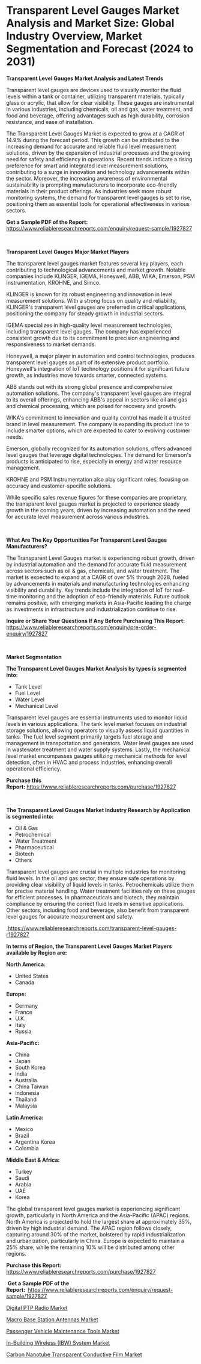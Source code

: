 <p><h1>Transparent Level Gauges Market Analysis and Market Size: Global Industry Overview, Market Segmentation and Forecast (2024 to 2031)</h1></p><p><strong>Transparent Level Gauges Market Analysis and Latest Trends</strong></p>
<p><p>Transparent level gauges are devices used to visually monitor the fluid levels within a tank or container, utilizing transparent materials, typically glass or acrylic, that allow for clear visibility. These gauges are instrumental in various industries, including chemicals, oil and gas, water treatment, and food and beverage, offering advantages such as high durability, corrosion resistance, and ease of installation.</p><p>The Transparent Level Gauges Market is expected to grow at a CAGR of 14.9% during the forecast period. This growth can be attributed to the increasing demand for accurate and reliable fluid level measurement solutions, driven by the expansion of industrial processes and the growing need for safety and efficiency in operations. Recent trends indicate a rising preference for smart and integrated level measurement solutions, contributing to a surge in innovation and technology advancements within the sector. Moreover, the increasing awareness of environmental sustainability is prompting manufacturers to incorporate eco-friendly materials in their product offerings. As industries seek more robust monitoring systems, the demand for transparent level gauges is set to rise, positioning them as essential tools for operational effectiveness in various sectors.</p></p>
<p><strong>Get a Sample PDF of the Report:&nbsp;</strong> <a href="https://www.reliableresearchreports.com/enquiry/request-sample/1927827?utm_campaign=1595&utm_medium=2&utm_source=Github&utm_content=ia&utm_term=25102024&utm_id=transparent-level-gauges">https://www.reliableresearchreports.com/enquiry/request-sample/1927827</a></p>
<p>&nbsp;</p>
<p><strong>Transparent Level Gauges Major Market Players</strong></p>
<p><p>The transparent level gauges market features several key players, each contributing to technological advancements and market growth. Notable companies include KLINGER, IGEMA, Honeywell, ABB, WIKA, Emerson, PSM Instrumentation, KROHNE, and Simco.</p><p>KLINGER is known for its robust engineering and innovation in level measurement solutions. With a strong focus on quality and reliability, KLINGER's transparent level gauges are preferred in critical applications, positioning the company for steady growth in industrial sectors.</p><p>IGEMA specializes in high-quality level measurement technologies, including transparent level gauges. The company has experienced consistent growth due to its commitment to precision engineering and responsiveness to market demands.</p><p>Honeywell, a major player in automation and control technologies, produces transparent level gauges as part of its extensive product portfolio. Honeywell's integration of IoT technology positions it for significant future growth, as industries move towards smarter, connected systems.</p><p>ABB stands out with its strong global presence and comprehensive automation solutions. The company's transparent level gauges are integral to its overall offerings, enhancing ABB's appeal in sectors like oil and gas and chemical processing, which are poised for recovery and growth.</p><p>WIKA's commitment to innovation and quality control has made it a trusted brand in level measurement. The company is expanding its product line to include smarter options, which are expected to cater to evolving customer needs.</p><p>Emerson, globally recognized for its automation solutions, offers advanced level gauges that leverage digital technologies. The demand for Emerson's products is anticipated to rise, especially in energy and water resource management.</p><p>KROHNE and PSM Instrumentation also play significant roles, focusing on accuracy and customer-specific solutions. </p><p>While specific sales revenue figures for these companies are proprietary, the transparent level gauges market is projected to experience steady growth in the coming years, driven by increasing automation and the need for accurate level measurement across various industries.</p></p>
<p>&nbsp;</p>
<p><strong>What Are The Key Opportunities For Transparent Level Gauges Manufacturers?</strong></p>
<p><p>The Transparent Level Gauges market is experiencing robust growth, driven by industrial automation and the demand for accurate fluid measurement across sectors such as oil & gas, chemicals, and water treatment. The market is expected to expand at a CAGR of over 5% through 2028, fueled by advancements in materials and manufacturing technologies enhancing visibility and durability. Key trends include the integration of IoT for real-time monitoring and the adoption of eco-friendly materials. Future outlook remains positive, with emerging markets in Asia-Pacific leading the charge as investments in infrastructure and industrialization continue to rise.</p></p>
<p><strong>Inquire or Share Your Questions If Any Before Purchasing This Report:</strong> <a href="https://www.reliableresearchreports.com/enquiry/pre-order-enquiry/1927827?utm_campaign=1595&utm_medium=2&utm_source=Github&utm_content=ia&utm_term=25102024&utm_id=transparent-level-gauges">https://www.reliableresearchreports.com/enquiry/pre-order-enquiry/1927827</a></p>
<p>&nbsp;</p>
<p><strong>Market Segmentation</strong></p>
<p><strong>The Transparent Level Gauges Market Analysis by types is segmented into:</strong></p>
<p><ul><li>Tank Level</li><li>Fuel Level</li><li>Water Level</li><li>Mechanical Level</li></ul></p>
<p><p>Transparent level gauges are essential instruments used to monitor liquid levels in various applications. The tank level market focuses on industrial storage solutions, allowing operators to visually assess liquid quantities in tanks. The fuel level segment primarily targets fuel storage and management in transportation and generators. Water level gauges are used in wastewater treatment and water supply systems. Lastly, the mechanical level market encompasses gauges utilizing mechanical methods for level detection, often in HVAC and process industries, enhancing overall operational efficiency.</p></p>
<p><strong>Purchase this Report:&nbsp;</strong><a href="https://www.reliableresearchreports.com/purchase/1927827?utm_campaign=1595&utm_medium=2&utm_source=Github&utm_content=ia&utm_term=25102024&utm_id=transparent-level-gauges">https://www.reliableresearchreports.com/purchase/1927827</a></p>
<p>&nbsp;</p>
<p><strong>The Transparent Level Gauges Market Industry Research by Application is segmented into:</strong></p>
<p><ul><li>Oil & Gas</li><li>Petrochemical</li><li>Water Treatment</li><li>Pharmaceutical</li><li>Biotech</li><li>Others</li></ul></p>
<p><p>Transparent level gauges are crucial in multiple industries for monitoring fluid levels. In the oil and gas sector, they ensure safe operations by providing clear visibility of liquid levels in tanks. Petrochemicals utilize them for precise material handling. Water treatment facilities rely on these gauges for efficient processes. In pharmaceuticals and biotech, they maintain compliance by ensuring the correct fluid levels in sensitive applications. Other sectors, including food and beverage, also benefit from transparent level gauges for accurate measurement and safety.</p></p>
<p><a href="https://www.reliableresearchreports.com/transparent-level-gauges-r1927827?utm_campaign=1595&utm_medium=2&utm_source=Github&utm_content=ia&utm_term=25102024&utm_id=transparent-level-gauges">&nbsp;https://www.reliableresearchreports.com/transparent-level-gauges-r1927827</a></p>
<p><strong>In terms of Region, the Transparent Level Gauges Market Players available by Region are:</strong></p>
<p>
    <p> <strong> North America: </strong>
        <ul>
            <li>United States</li>
            <li>Canada</li>
        </ul>
        </p> 
    <p> <strong> Europe: </strong>
        <ul>
            <li>Germany</li>
            <li>France</li>
            <li>U.K.</li>
            <li>Italy</li>
            <li>Russia</li>
        </ul>
        </p> 
    <p> <strong> Asia-Pacific: </strong>
        <ul>
            <li>China</li>
            <li>Japan</li>
            <li>South Korea</li>
            <li>India</li>
            <li>Australia</li>
            <li>China Taiwan</li>
            <li>Indonesia</li>
            <li>Thailand</li>
            <li>Malaysia</li>
        </ul>
        </p> 
    <p> <strong> Latin America: </strong>
        <ul>
            <li>Mexico</li>
            <li>Brazil</li>
            <li>Argentina Korea</li>
            <li>Colombia</li>
        </ul>
        </p> 
    <p> <strong> Middle East & Africa: </strong>
        <ul>
            <li>Turkey</li>
            <li>Saudi</li>
            <li>Arabia</li>
            <li>UAE</li>
            <li>Korea</li>
        </ul>
    </p>
    </p>
<p><p>The global transparent level gauges market is experiencing significant growth, particularly in North America and the Asia-Pacific (APAC) regions. North America is projected to hold the largest share at approximately 35%, driven by high industrial demand. The APAC region follows closely, capturing around 30% of the market, bolstered by rapid industrialization and urbanization, particularly in China. Europe is expected to maintain a 25% share, while the remaining 10% will be distributed among other regions.</p></p>
<p><strong>Purchase this Report: </strong><a href="https://www.reliableresearchreports.com/purchase/1927827?utm_campaign=1595&utm_medium=2&utm_source=Github&utm_content=ia&utm_term=25102024&utm_id=transparent-level-gauges">https://www.reliableresearchreports.com/purchase/1927827</a></p>
<p>&nbsp;<strong>Get a Sample PDF of the Report:&nbsp;&nbsp;</strong><a href="https://www.reliableresearchreports.com/enquiry/request-sample/1927827?utm_campaign=1595&utm_medium=2&utm_source=Github&utm_content=ia&utm_term=25102024&utm_id=transparent-level-gauges">https://www.reliableresearchreports.com/enquiry/request-sample/1927827</a></p>
<p><strong></strong></p>
<p><p><a href="https://www.linkedin.com/pulse/global-digital-ptp-radio-market-share-growth-opportunities-avpac?utm_campaign=1595&utm_medium=2&utm_source=Github&utm_content=ia&utm_term=25102024&utm_id=transparent-level-gauges">Digital PTP Radio Market</a></p><p><a href="https://www.linkedin.com/pulse/booming-macro-base-station-antennas-market-sector-analysis-growth-zeoae?utm_campaign=1595&utm_medium=2&utm_source=Github&utm_content=ia&utm_term=25102024&utm_id=transparent-level-gauges">Macro Base Station Antennas Market</a></p><p><a href="https://github.com/ygfu6u/Market-Research-Report-List-1/blob/main/passenger-vehicle-maintenance-tools-market.md?utm_campaign=1595&utm_medium=2&utm_source=Github&utm_content=ia&utm_term=25102024&utm_id=transparent-level-gauges">Passenger Vehicle Maintenance Tools Market</a></p><p><a href="https://www.linkedin.com/pulse/in-building-wireless-ibw-system-market-global-share-ugefe?utm_campaign=1595&utm_medium=2&utm_source=Github&utm_content=ia&utm_term=25102024&utm_id=transparent-level-gauges">In-Building Wireless (IBW) System Market</a></p><p><a href="https://www.linkedin.com/pulse/global-carbon-nanotube-transparent-conductive-film-market-9tcwc?utm_campaign=1595&utm_medium=2&utm_source=Github&utm_content=ia&utm_term=25102024&utm_id=transparent-level-gauges">Carbon Nanotube Transparent Conductive Film Market</a></p></p>